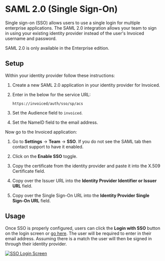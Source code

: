 # SAML 2.0 (Single Sign-On)

Single sign-on (SSO) allows users to use a single login for multiple enterprise applications. The SAML 2.0 integration allows your team to sign in using your existing identity provider instead of the user's Invoiced username and password.

<p class="alert alert-warning">SAML 2.0 is only available in the Enterprise edition.</p>

## Setup

Within your identity provider follow these instructions:

1. Create a new SAML 2.0 application in your identity provider for Invoiced.

2. Enter in the below for the service URL:

   ```
   https://invoiced/auth/sso/sp/acs
   ```

3. Set the Audience field to `invoiced`.

4. Set the NameID field to the email address.

Now go to the Invoiced application:

1. Go to **Settings** &rarr; **Team** &rarr; **SSO**. If you do not see the SAML tab then contact support to have it enabled.

2. Click on the **Enable SSO** toggle.

3. Copy the certificate from the identity provider and paste it into the X.509 Certificate field.

4. Copy over the Issuer URL into the **Identity Provider Identifier or Issuer URL** field.

5. Copy over the Single Sign-On URL into the **Identity Provider Single Sign-On URL** field.

## Usage

Once SSO is properly configured, users can click the **Login with SSO** button on the login screen or [go here](https://dashboard.invoiced.com/login/sso). The user will be required to enter in their email address. Assuming there is a match the user will then be signed in through their identity provider.

[![SSO Login Screen](/docs/img/login-with-sso.png)](/docs/img/login-with-sso.png)
